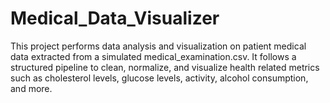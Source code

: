 # Medical_Data_Visualizer
This project performs data analysis and visualization on patient medical data extracted from a simulated medical_examination.csv. It follows a structured pipeline to clean, normalize, and visualize health related metrics such as cholesterol levels, glucose levels, activity, alcohol consumption, and more.
